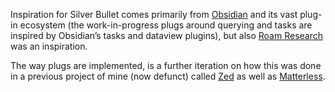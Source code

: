 Inspiration for Silver Bullet comes primarily from [Obsidian](https://obsidian.md/) and its vast plug-in ecosystem (the work-in-progress plugs around querying and tasks are inspired by Obsidian’s tasks and dataview plugins), but also [Roam Research](https://roamresearch.com/) was an inspiration.

The way plugs are implemented, is a further iteration on how this was done in a previous project of mine (now defunct) called [Zed](https://github.com/zedapp/zed) as well as [Matterless](https://github.com/zefhemel/matterless).